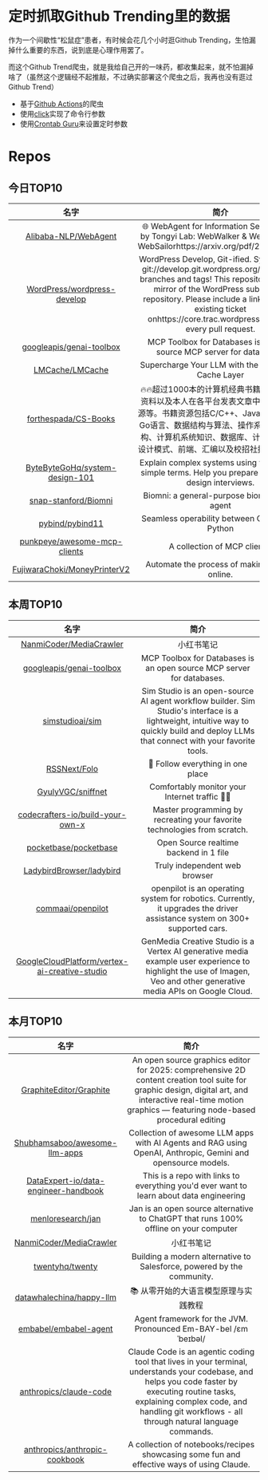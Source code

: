 # 定时抓取Github Trending里的数据

作为一个间歇性“松鼠症”患者，有时候会花几个小时逛Github Trending，生怕漏掉什么重要的东西，说到底是心理作用罢了。

而这个Github Trend爬虫，就是我给自己开的一味药，都收集起来，就不怕漏掉啥了（虽然这个逻辑经不起推敲，不过确实部署这个爬虫之后，我再也没有逛过Github Trend）

* 基于[Github Actions](https://docs.github.com/en/actions)的爬虫
* 使用[click](https://github.com/pallets/click)实现了命令行参数
* 使用[Crontab Guru](https://crontab.guru/)来设置定时参数

# Repos
## 今日TOP10 
<!-- START OF DAILY_TOP10_REPOS -->
| 名字 | 简介 |
| :----: | :----: |
| [Alibaba-NLP/WebAgent](https://github.com/Alibaba-NLP/WebAgent) | 🌐 WebAgent for Information Seeking bulit by Tongyi Lab: WebWalker & WebDancer & WebSailorhttps://arxiv.org/pdf/2507.02592 |
| [WordPress/wordpress-develop](https://github.com/WordPress/wordpress-develop) | WordPress Develop, Git-ified. Synced from git://develop.git.wordpress.org/, including branches and tags! This repository is just a mirror of the WordPress subversion repository. Please include a link to a pre-existing ticket onhttps://core.trac.wordpress.org/with every pull request. |
| [googleapis/genai-toolbox](https://github.com/googleapis/genai-toolbox) | MCP Toolbox for Databases is an open source MCP server for databases. |
| [LMCache/LMCache](https://github.com/LMCache/LMCache) | Supercharge Your LLM with the Fastest KV Cache Layer |
| [forthespada/CS-Books](https://github.com/forthespada/CS-Books) | 🔥🔥超过1000本的计算机经典书籍、个人笔记资料以及本人在各平台发表文章中所涉及的资源等。书籍资源包括C/C++、Java、Python、Go语言、数据结构与算法、操作系统、后端架构、计算机系统知识、数据库、计算机网络、设计模式、前端、汇编以及校招社招各种面经~ |
| [ByteByteGoHq/system-design-101](https://github.com/ByteByteGoHq/system-design-101) | Explain complex systems using visuals and simple terms. Help you prepare for system design interviews. |
| [snap-stanford/Biomni](https://github.com/snap-stanford/Biomni) | Biomni: a general-purpose biomedical AI agent |
| [pybind/pybind11](https://github.com/pybind/pybind11) | Seamless operability between C++11 and Python |
| [punkpeye/awesome-mcp-clients](https://github.com/punkpeye/awesome-mcp-clients) | A collection of MCP clients. |
| [FujiwaraChoki/MoneyPrinterV2](https://github.com/FujiwaraChoki/MoneyPrinterV2) | Automate the process of making money online. |
<!-- END OF DAILY_TOP10_REPOS -->

## 本周TOP10
<!-- START OF WEEKLY_TOP10_REPOS -->
| 名字 | 简介 |
| :----: | :----: |
| [NanmiCoder/MediaCrawler](https://github.com/NanmiCoder/MediaCrawler) | 小红书笔记 | 评论爬虫、抖音视频 | 评论爬虫、快手视频 | 评论爬虫、B 站视频 ｜ 评论爬虫、微博帖子 ｜ 评论爬虫、百度贴吧帖子 ｜ 百度贴吧评论回复爬虫 | 知乎问答文章｜评论爬虫 |
| [googleapis/genai-toolbox](https://github.com/googleapis/genai-toolbox) | MCP Toolbox for Databases is an open source MCP server for databases. |
| [simstudioai/sim](https://github.com/simstudioai/sim) | Sim Studio is an open-source AI agent workflow builder. Sim Studio's interface is a lightweight, intuitive way to quickly build and deploy LLMs that connect with your favorite tools. |
| [RSSNext/Folo](https://github.com/RSSNext/Folo) | 🧡 Follow everything in one place |
| [GyulyVGC/sniffnet](https://github.com/GyulyVGC/sniffnet) | Comfortably monitor your Internet traffic 🕵️‍♂️ |
| [codecrafters-io/build-your-own-x](https://github.com/codecrafters-io/build-your-own-x) | Master programming by recreating your favorite technologies from scratch. |
| [pocketbase/pocketbase](https://github.com/pocketbase/pocketbase) | Open Source realtime backend in 1 file |
| [LadybirdBrowser/ladybird](https://github.com/LadybirdBrowser/ladybird) | Truly independent web browser |
| [commaai/openpilot](https://github.com/commaai/openpilot) | openpilot is an operating system for robotics. Currently, it upgrades the driver assistance system on 300+ supported cars. |
| [GoogleCloudPlatform/vertex-ai-creative-studio](https://github.com/GoogleCloudPlatform/vertex-ai-creative-studio) | GenMedia Creative Studio is a Vertex AI generative media example user experience to highlight the use of Imagen, Veo and other generative media APIs on Google Cloud. |
<!-- END OF WEEKLY_TOP10_REPOS -->

## 本月TOP10
<!-- START OF MONTHLY_TOP10_REPOS -->
| 名字 | 简介 |
| :----: | :----: |
| [GraphiteEditor/Graphite](https://github.com/GraphiteEditor/Graphite) | An open source graphics editor for 2025: comprehensive 2D content creation tool suite for graphic design, digital art, and interactive real-time motion graphics — featuring node-based procedural editing |
| [Shubhamsaboo/awesome-llm-apps](https://github.com/Shubhamsaboo/awesome-llm-apps) | Collection of awesome LLM apps with AI Agents and RAG using OpenAI, Anthropic, Gemini and opensource models. |
| [DataExpert-io/data-engineer-handbook](https://github.com/DataExpert-io/data-engineer-handbook) | This is a repo with links to everything you'd ever want to learn about data engineering |
| [menloresearch/jan](https://github.com/menloresearch/jan) | Jan is an open source alternative to ChatGPT that runs 100% offline on your computer |
| [NanmiCoder/MediaCrawler](https://github.com/NanmiCoder/MediaCrawler) | 小红书笔记 | 评论爬虫、抖音视频 | 评论爬虫、快手视频 | 评论爬虫、B 站视频 ｜ 评论爬虫、微博帖子 ｜ 评论爬虫、百度贴吧帖子 ｜ 百度贴吧评论回复爬虫 | 知乎问答文章｜评论爬虫 |
| [twentyhq/twenty](https://github.com/twentyhq/twenty) | Building a modern alternative to Salesforce, powered by the community. |
| [datawhalechina/happy-llm](https://github.com/datawhalechina/happy-llm) | 📚 从零开始的大语言模型原理与实践教程 |
| [embabel/embabel-agent](https://github.com/embabel/embabel-agent) | Agent framework for the JVM. Pronounced Em-BAY-bel /ɛmˈbeɪbəl/ |
| [anthropics/claude-code](https://github.com/anthropics/claude-code) | Claude Code is an agentic coding tool that lives in your terminal, understands your codebase, and helps you code faster by executing routine tasks, explaining complex code, and handling git workflows - all through natural language commands. |
| [anthropics/anthropic-cookbook](https://github.com/anthropics/anthropic-cookbook) | A collection of notebooks/recipes showcasing some fun and effective ways of using Claude. |
<!-- END OF MONTHLY_TOP10_REPOS -->
